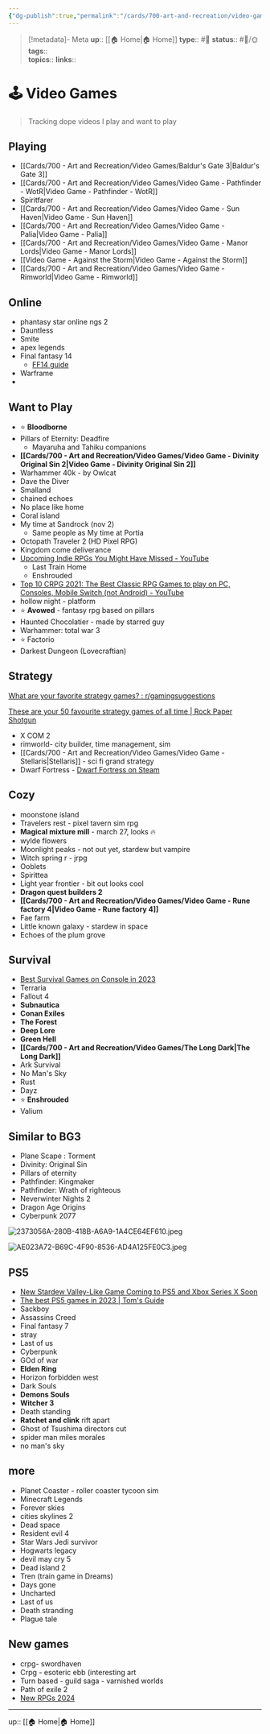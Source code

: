 ```yaml
---
{"dg-publish":true,"permalink":"/cards/700-art-and-recreation/video-games/video-games/","title":"🕹 Video Games"}
---
```


> [!metadata]- Meta
> **up**:: [[🏠 Home\|🏠 Home]]
> **type**:: #📝 
> **status**:: #📝/🌞
> **tags**::  
> **topics**:: 
> **links**::


# 🕹 Video Games

> Tracking dope videos I play and want to play

## Playing
- [[Cards/700 - Art and Recreation/Video Games/Baldur's Gate 3\|Baldur's Gate 3]]
- [[Cards/700 - Art and Recreation/Video Games/Video Game - Pathfinder - WotR\|Video Game - Pathfinder - WotR]]
- Spiritfarer
- [[Cards/700 - Art and Recreation/Video Games/Video Game - Sun Haven\|Video Game - Sun Haven]]
- [[Cards/700 - Art and Recreation/Video Games/Video Game - Palia\|Video Game - Palia]]
- [[Cards/700 - Art and Recreation/Video Games/Video Game - Manor Lords\|Video Game - Manor Lords]]
- [[Video  Game - Against the Storm\|Video  Game - Against the Storm]]
- [[Cards/700 - Art and Recreation/Video Games/Video Game - Rimworld\|Video Game - Rimworld]]

## Online
- phantasy star online ngs 2
- Dauntless
- Smite
- apex legends 
- Final fantasy 14
	- [FF14 guide](https://youtu.be/KpCHUAixES4?si=AbQf-_Hbw16plQ8D)
- Warframe
- 
## Want to Play

- ⭐️ **Bloodborne**
- Pillars of Eternity: Deadfire
	- Mayaruha and Tahiku companions 
- **[[Cards/700 - Art and Recreation/Video Games/Video Game - Divinity Original Sin 2\|Video Game - Divinity Original Sin 2]]**
- Warhammer 40k - by Owlcat
- Dave the Diver
- Smalland 
- chained echoes 
- No place like home
- Coral island
- My time at Sandrock (nov 2)
	- Same people as My time at Portia 
- Octopath Traveler 2 (HD Pixel RPG)
- Kingdom come deliverance
- [Upcoming Indie RPGs You Might Have Missed - YouTube](https://www.youtube.com/watch?v=iQ5tlmSkWJo)
	- Last Train Home
	- Enshrouded
- [Top 10 CRPG 2021: The Best Classic RPG Games to play on PC, Consoles, Mobile Switch (not Android) - YouTube](https://www.youtube.com/watch?v=ub0gk1s4KnA)
- hollow night - platform
- ⭐️ **Avowed** - fantasy rpg based on pillars 
- Haunted Chocolatier - made by starred guy
- Warhammer: total war 3
- ⭐️ Factorio
- Darkest Dungeon (Lovecraftian)

## Strategy
[What are your favorite strategy games? : r/gamingsuggestions](https://www.reddit.com/r/gamingsuggestions/comments/18c32l7/what_are_your_favorite_strategy_games/)

[These are your 50 favourite strategy games of all time | Rock Paper Shotgun](https://www.rockpapershotgun.com/these-are-your-50-favourite-strategy-games-of-all-time)


- X COM 2
- rimworld- city builder, time management, sim
- [[Cards/700 - Art and Recreation/Video Games/Video Game - Stellaris\|Stellaris]] - sci fi grand strategy
- Dwarf Fortress - [Dwarf Fortress on Steam](https://store.steampowered.com/app/975370/Dwarf_Fortress/)

## Cozy
- moonstone island 
- Travelers rest - pixel tavern sim rpg
- **Magical mixture mill** - march 27, looks 🔥 
- wylde flowers 
- Moonlight peaks - not out yet, stardew but vampire
- Witch spring r - jrpg
- Ooblets
- Spirittea 
- Light year frontier - bit out looks cool
- **Dragon quest builders 2**
- **[[Cards/700 - Art and Recreation/Video Games/Video Game - Rune factory 4\|Video Game - Rune factory 4]]**
- Fae farm 
- Little known galaxy - stardew in space
- Echoes of the plum grove 

## Survival 
- [Best Survival Games on Console in 2023](https://youtu.be/p-ZuyIwlXgk?si=s5Nfp2pFw7mg_ALs)
- Terraria
- Fallout 4
- **Subnautica**
- **Conan Exiles**
- **The Forest**
- **Deep Lore**
- **Green Hell**
- **[[Cards/700 - Art and Recreation/Video Games/The Long Dark\|The Long Dark]]**
- Ark Survival
- No Man's Sky
- Rust
- Dayz 
- ⭐️ **Enshrouded**
- Valium

## Similar to BG3 
- Plane Scape : Torment
- Divinity: Original Sin
- Pillars of eternity 
- Pathfinder: Kingmaker
- Pathfinder: Wrath of righteous 
- Neverwinter Nights 2
- Dragon Age Origins
- Cyberpunk 2077

![2373056A-280B-418B-A6A9-1A4CE64EF610.jpeg](/img/user/Extras/Attachments/2373056A-280B-418B-A6A9-1A4CE64EF610.jpeg)

![AE023A72-B69C-4F90-8536-AD4A125FE0C3.jpeg](/img/user/Extras/Attachments/AE023A72-B69C-4F90-8536-AD4A125FE0C3.jpeg)
## PS5 
- [New Stardew Valley-Like Game Coming to PS5 and Xbox Series X Soon](https://gamerant.com/no-place-like-home-farming-sim-ps5-xbox-series-x-date/)
- [The best PS5 games in 2023 | Tom's Guide](https://www.tomsguide.com/best-picks/the-best-ps5-games)
- Sackboy
- Assassins Creed
- Final fantasy 7
- stray
- Last of us
- Cyberpunk 
- GOd of war
- **Elden Ring**
- Horizon forbidden west
- Dark Souls
- **Demons Souls**
- **Witcher 3**
- Death standing 
- **Ratchet and clink** rift apart
- Ghost of Tsushima directors cut
- spider man miles morales
- no man's sky 
## more
- Planet Coaster - roller coaster tycoon sim
- Minecraft Legends
- Forever skies
-  cities skylines 2
- Dead space 
- Resident evil 4
- Star Wars Jedi survivor
- Hogwarts legacy
- devil may cry 5
- Dead island 2
- Tren (train game in Dreams)
- Days gone
- Uncharted
- Last of us
- Death stranding
- Plague tale


## New games
- crpg- swordhaven 
- Crpg - esoteric ebb (interesting art
- Turn based - guild saga - varnished worlds
- Path of exile 2
- [New RPGs 2024](https://youtu.be/XII1FwI17Xc?si=dOjJtkGKj77tuVdh)
---
up:: [[🏠 Home\|🏠 Home]]

